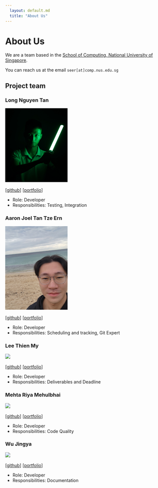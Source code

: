 ```yaml
---
  layout: default.md
  title: "About Us"
---
```


# About Us

We are a team based in the [School of Computing, National University of Singapore](http://www.comp.nus.edu.sg).

You can reach us at the email `seer[at]comp.nus.edu.sg`

## Project team

### Long Nguyen Tan

<img src="images/longng.png" width="200px">

[[github](https://github.com/longnguyentan)]
[[portfolio](team/longng.md)]

* Role: Developer
* Responsibilities: Testing, Integration

### Aaron Joel Tan Tze Ern

<img src="images/aaronjt1.png" width="200px">

[[github](http://github.com/aaronjt1)]
[[portfolio](team/johndoe.md)]

* Role: Developer
* Responsibilities: Scheduling and tracking, Git Expert

### Lee Thien My

<img src="images/thienmy0.png" width="200px">

[[github](http://github.com/thienmy0)] [[portfolio](team/johndoe.md)]

* Role: Developer
* Responsibilities: Deliverables and Deadline

### Mehta Riya Mehulbhai

<img src="images/RiyaMehta2211.png" width="200px">

[[github](http://github.com/RiyaMehta2211)]
[[portfolio](team/johndoe.md)]

* Role: Developer
* Responsibilities: Code Quality

### Wu Jingya

<img src="images/wujy28.png" width="200px">

[[github](http://github.com/wujy28)]
[[portfolio](team/johndoe.md)]

* Role: Developer
* Responsibilities: Documentation
